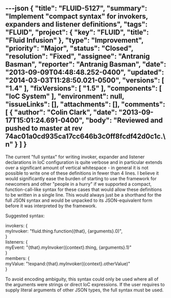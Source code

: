 ---json
{
  "title": "FLUID-5127",
  "summary": "Implement \"compact syntax\" for invokers, expanders and listener definitions",
  "tags": "FLUID",
  "project": {
    "key": "FLUID",
    "title": "Fluid Infusion"
  },
  "type": "Improvement",
  "priority": "Major",
  "status": "Closed",
  "resolution": "Fixed",
  "assignee": "Antranig Basman",
  "reporter": "Antranig Basman",
  "date": "2013-09-09T04:48:48.252-0400",
  "updated": "2014-03-03T11:28:50.021-0500",
  "versions": [
    "1.4"
  ],
  "fixVersions": [
    "1.5"
  ],
  "components": [
    "IoC System"
  ],
  "environment": null,
  "issueLinks": [],
  "attachments": [],
  "comments": [
    {
      "author": "Colin Clark",
      "date": "2013-09-17T15:01:24.691-0400",
      "body": "Reviewed and pushed to master at rev 74ac01a0cd935ca17cc646b3c0ff8fcdf42d0c1c.\n"
    }
  ]
}
---
The current "full syntax" for writing invoker, expander and listener declarations in IoC configuration is quite verbose and in particular extends over a significant amount of vertical whitespace - in general it is not possible to write one of these definitions in fewer than 4 lines. I believe it would significantly ease the burden of starting to use the framework for newcomers and other "people in a hurry" if we supported a compact, function-call-like syntax for these cases that would allow these definitions to be written in a single line. This would always just be a shorthand for the full JSON syntax and would be unpacked to its JSON-equivalent form before it was interpreted by the framework.

Suggested syntax:

invokers: {\
myInvoker: "fluid.thing.function({that}, {arguments}.0)",\
}\
listeners: {\
myEvent: "{that}.myInvoker({context}.thing, {arguments}.1)"\
}\
members: {\
myValue: "!expand:{that}.myInvoker({context}.otherValue)"\
}

To avoid encoding ambiguity, this syntax could only be used where all of the arguments were strings or direct IoC expressions. If the user requires to supply literal arguments of other JSON types, the full syntax must be used.

        